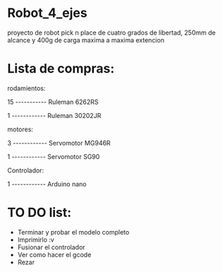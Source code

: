 # Robot_4_ejes
proyecto de robot pick n place de cuatro grados de libertad, 250mm de alcance y 400g de carga maxima a maxima extencion


# Lista de compras:

rodamientos:

15 ----------- Ruleman 6262RS

1 ------------ Ruleman 30202JR

motores:

3 ------------ Servomotor MG946R

1 ------------ Servomotor SG90

Controlador:

1 ------------ Arduino nano

# TO DO list:
- Terminar y probar el modelo completo
- Imprimirlo :v
- Fusionar el controlador
- Ver como hacer el gcode
- Rezar

